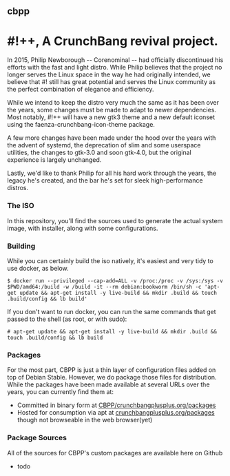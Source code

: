 ## cbpp
# #!++, A CrunchBang revival project.

In 2015, Philip Newborough -- Corenominal -- had officially discontinued his efforts with the fast and light distro. While Philip believes that the project no longer serves the Linux space in the way he had originally intended, we believe that #! still has great potential and serves the Linux community as the perfect combination of elegance and efficiency.

While we intend to keep the distro very much the same as it has been over the years, some changes must be made to adapt to newer dependencies. Most notably, #!++ will have a new gtk3 theme and a new default iconset using the faenza-crunchbang-icon-theme package.

A few more changes have been made under the hood over the years with the advent of systemd, the deprecation of slim and some userspace utilities, the changes to gtk-3.0 and soon gtk-4.0, but the original experience is largely unchanged.

Lastly, we'd like to thank Philip for all his hard work through the years, the legacy he's created, and the bar he's set for sleek high-performance distros.

### The ISO

In this repository, you'll find the sources used to generate the actual system image, with installer, along with some configurations.

### Building

While you can certainly build the iso natively, it's easiest and very tidy to use docker, as below.

```
$ docker run --privileged --cap-add=ALL -v /proc:/proc -v /sys:/sys -v $PWD/amd64:/build -w /build -it --rm debian:bookworm /bin/sh -c 'apt-get update && apt-get install -y live-build && mkdir .build && touch .build/config && lb build'
```

If you don't want to run docker, you can run the same commands that get passed to the shell (as root, or with sudo):

```
# apt-get update && apt-get install -y live-build && mkdir .build && touch .build/config && lb build
```

### Packages

For the most part, CBPP is just a thin layer of configuration files added on top of Debian Stable. However, we do package those files for distribution. While the packages have been made available at several URLs over the years, you can currently find them at:

- Committed in binary form at [CBPP/crunchbangplusplus.org/packages](https://github.com/CBPP/packages.crunchbangplusplus.org)
- Hosted for consumption via apt at [crunchbangplusplus.org/packages](crunchbangplusplus.org/packages) though not browseable in the web browser(yet)

### Package Sources

All of the sources for CBPP's custom packages are available here on Github

- todo

